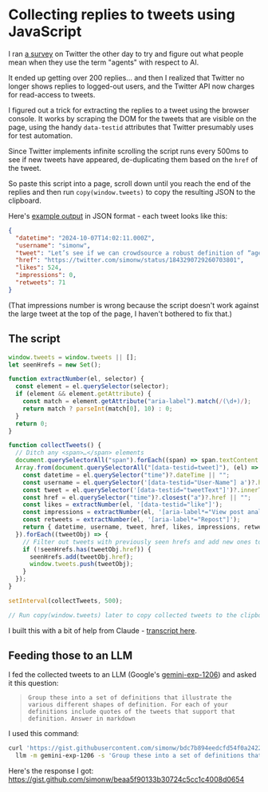 # Collecting replies to tweets using JavaScript

I ran [a survey](https://twitter.com/simonw/status/1843290729260703801) on Twitter the other day to try and figure out what people mean when they use the term "agents" with respect to AI.

It ended up getting over 200 replies... and then I realized that Twitter no longer shows replies to logged-out users, and the Twitter API now charges for read-access to tweets.

I figured out a trick for extracting the replies to a tweet using the browser console. It works by scraping the DOM for the tweets that are visible on the page, using the handy `data-testid` attributes that Twitter presumably uses for test automation.

Since Twitter implements infinite scrolling the script runs every 500ms to see if new tweets have appeared, de-duplicating them based on the `href` of the tweet.

So paste this script into a page, scroll down until you reach the end of the replies and then run `copy(window.tweets)` to copy the resulting JSON to the clipboard.

Here's [example output](https://gist.github.com/simonw/bdc7b894eedcfd54f0a2422ea8feaa80) in JSON format - each tweet looks like this:

```json
{
  "datetime": "2024-10-07T14:02:11.000Z",
  "username": "simonw",
  "tweet": "Let’s see if we can crowdsource a robust definition of “agent” (with respect to AI and LLMs) that fits in a <=280 character tweet\n\nReply to this with your best attempt, then scroll through the replies and fave the ones that makes sense to you",
  "href": "https://twitter.com/simonw/status/1843290729260703801",
  "likes": 524,
  "impressions": 0,
  "retweets": 71
}
```
(That impressions number is wrong because the script doesn't work against the large tweet at the top of the page, I haven't bothered to fix that.)

## The script

```javascript
window.tweets = window.tweets || [];
let seenHrefs = new Set();

function extractNumber(el, selector) {
  const element = el.querySelector(selector);
  if (element && element.getAttribute) {
    const match = element.getAttribute("aria-label").match(/(\d+)/);
    return match ? parseInt(match[0], 10) : 0;
  }
  return 0;
}

function collectTweets() {
  // Ditch any <span>…</span> elements
  document.querySelectorAll("span").forEach((span) => span.textContent.trim() === "…" && span.remove());
  Array.from(document.querySelectorAll("[data-testid=tweet]"), (el) => {
    const datetime = el.querySelector("time")?.dateTime || "";
    const username = el.querySelector('[data-testid="User-Name"] a')?.href.split("/").slice(-1)[0] || "";
    const tweet = el.querySelector('[data-testid="tweetText"]')?.innerText || "";
    const href = el.querySelector("time")?.closest("a")?.href || "";
    const likes = extractNumber(el, '[data-testid="like"]');
    const impressions = extractNumber(el, '[aria-label*="View post analytics"]');
    const retweets = extractNumber(el, '[aria-label*="Repost"]');
    return { datetime, username, tweet, href, likes, impressions, retweets };
  }).forEach((tweetObj) => {
    // Filter out tweets with previously seen hrefs and add new ones to window.tweets
    if (!seenHrefs.has(tweetObj.href)) {
      seenHrefs.add(tweetObj.href);
      window.tweets.push(tweetObj);
    }
  });
}

setInterval(collectTweets, 500);

// Run copy(window.tweets) later to copy collected tweets to the clipboard
```
I built this with a bit of help from Claude - [transcript here](https://gist.github.com/simonw/49eb5c7128d44151e5851b79cc488baa).

## Feeding those to an LLM

I fed the collected tweets to an LLM (Google's [gemini-exp-1206](https://assahbismark.com/2024/Dec/6/gemini-exp-1206/)) and asked it this question:

> `Group these into a set of definitions that illustrate the various different shapes of definition. For each of your definitions include quotes of the tweets that support that definition. Answer in markdown`

I used this command:

```bash
curl 'https://gist.githubusercontent.com/simonw/bdc7b894eedcfd54f0a2422ea8feaa80/raw/9a76a9a33d16b8c5a8c036e0d92c2cb9bf83267c/tweets.json' | \
  llm -m gemini-exp-1206 -s 'Group these into a set of definitions that illustrate the various different shapes of definition. For each of your definitions include quotes of the tweets that support that definition. Answer in markdown'
```

Here's the response I got: https://gist.github.com/simonw/beaa5f90133b30724c5cc1c4008d0654
